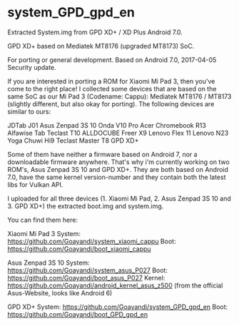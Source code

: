 # system_GPD_gpd_en
Extracted System.img from GPD XD+ / XD Plus Android 7.0.

GPD XD+ based on Mediatek MT8176 (upgraded MT8173) SoC.

For porting or general development. Based on Android 7.0, 2017-04-05 Security update.

If you are interested in porting a ROM for Xiaomi Mi Pad 3, then you've come to the right place!
I collected some devices that are based on the same SoC as our Mi Pad 3 (Codename: Cappu): Mediatek MT8176 / MT8173 (slightly different, but also okay for porting).
The following devices are similar to ours:

JDTab J01
Asus Zenpad 3S 10
Onda V10 Pro
Acer Chromebook R13
Alfawise Tab
Teclast T10
ALLDOCUBE Freer X9
Lenovo Flex 11
Lenovo N23 Yoga
Chuwi Hi9
Teclast Master T8
GPD XD+

Some of them have neither a firmware based on Android 7, nor a downloadable firmware anywhere. 
That's why i'm currently working on two ROM's, Asus Zenpad 3S 10 and GPD XD+. 
They are both based on Android 7.0, have the same kernel version-number and they contain both the latest libs for Vulkan API.

I uploaded for all three devices (1. Xiaomi Mi Pad, 2. Asus Zenpad 3S 10 and 3. GPD XD+) the extracted boot.img and system.img.

You can find them here:

Xiaomi Mi Pad 3
System: https://github.com/Goayandi/system_xiaomi_cappu
Boot:	https://github.com/Goayandi/boot_xiaomi_cappu

Asus Zenpad 3S 10
System:	https://github.com/Goayandi/system_asus_P027
Boot:	https://github.com/Goayandi/boot_asus_P027
Kernel:	https://github.com/Goayandi/android_kernel_asus_z500 (from the official Asus-Website, looks like Android 6)

GPD XD+
System:	https://github.com/Goayandi/system_GPD_gpd_en
Boot:	https://github.com/Goayandi/boot_GPD_gpd_en
